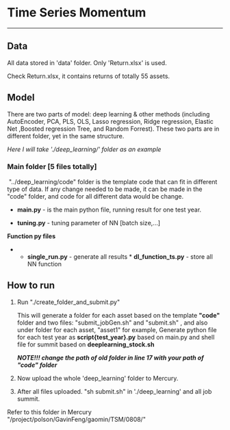 # Time Series Momentum

---

## Data

All data stored in 'data' folder. Only 'Return.xlsx' is used.

Check Return.xlsx, it contains returns of totally 55 assets.

## Model

There are two parts of model: deep learning & other methods (including AutoEncoder, PCA, PLS, OLS, Lasso regression, Ridge regression, Elastic Net ,Boosted regression Tree, and Random Forrest). These two parts are in different  folder, yet in the same structure.

*Here I will take './deep_learning/' folder as an example*

### Main folder [5 files totally]

​	"../deep_learning/code" folder is the template code that can fit in different type of data. If any change needed to be made, it can be made in the "code" folder, and code for all different data would be change.

* **main.py** - is the main python file, running result for one test year.

- **tuning.py** - tuning parameter of NN [batch size,...]

**Function py files**

 *	*	**single_run.py** - generate all results
      	   	*	**dl_function_ts.py** - store all NN function

   	

## How to run

1. Run "./create_folder_and_submit.py"

   This will generate a folder for each asset based on the template **"code"** folder and two files: "submit_jobGen.sh"  and "submit.sh" , and also under folder for  each asset, "asset1" for example, Generate python file for each test year  as **script{test_year}.py** based on main.py and shell file for summit based on **deeplearning_stock.sh**

   ***NOTE!!! change the path of old folder in line 17 with your path of "code" folder***

3. Now upload the whole 'deep_learning' folder to Mercury.

4. After all files uploaded. "sh submit.sh" in './deep_learning' and all job summit.

Refer to this folder in Mercury "/project/polson/GavinFeng/gaomin/TSM/0808/"




